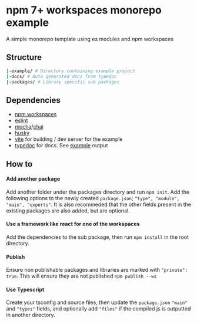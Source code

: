 # npm 7+ workspaces monorepo example

A simple monorepo template using es modules and npm workspaces

## Structure
```bash
|-example/ # Directory containing example project
|-docs/ # Auto generated docs from typedoc
|-packages/ # Library specific sub packages
```

## Dependencies
 * [npm workspaces](https://docs.npmjs.com/cli/v7/using-npm/workspaces/)
 * [eslint](https://eslint.org/)
 * [mocha](https://mochajs.org/)/[chai](https://www.chaijs.com/)
 * [husky](https://typicode.github.io/husky/#/)
 * [vite](https://vitejs.dev/) for building / dev server for the example
 * [typedoc](https://typedoc.org/) for docs. See [example](https://bmpickford.github.io/npm-workspaces-example/) output

## How to

#### Add another package
Add another folder under the packages directory and run `npm init`. Add the following options to the newly created `package.json`; `"type", "module", "main", "exports"`. It is also recommeded that the other fields present in the existing packages are also added, but are optional.

#### Use a framework like react for one of the workspaces
Add the dependencies to the sub package, then run `npm install` in the root directory.

#### Publish
Ensure non publishable packages and libraries are marked with `"private": true`. This will ensure they are not published
`npm publish --ws`

#### Use Typescript
Create your tsconfig and source files, then update the `package.json` `"main"` and `"types"` fields, and optionally add `"files"` if the compiled js is outputted in another directory.